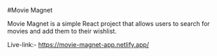 #Movie Magnet

Movie Magnet is a simple React project that allows users to search for movies and add them to their wishlist.

Live-link:- https://movie-magnet-app.netlify.app/
